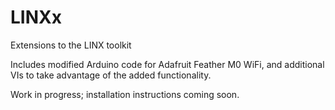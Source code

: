 # LINXx
 Extensions to the LINX toolkit

Includes modified Arduino code for Adafruit Feather M0 WiFi, and additional VIs to take advantage of the added functionality.

Work in progress; installation instructions coming soon.